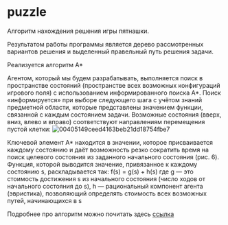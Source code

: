 # puzzle

Алгоритм нахождения решения игры пятнашки.

Результатом работы программы является дерево рассмотренных вариантов решения и выделенный правельный путь решения задачи. 

Реализуется алгоритм A*

Агентом, который мы будем разрабатывать, выполняется поиск в пространстве состояний (пространстве всех возможных конфигураций игрового поля) с использованием информированного поиска A*. Поиск «информируется» при выборе следующего шага с учётом знаний предметной области, которые представлены значением функции, связанной с каждым состоянием задачи. Возможные состояния (вверх, вниз, влево и вправо) соответствуют направлениям перемещения пустой клетки:
![00405149ceed4163beb21dd18754fbe7](https://user-images.githubusercontent.com/65676590/194056352-535bb391-9349-4fac-ade0-090488acddb0.jpg)

Ключевой элемент A* находится в значении, которое присваивается каждому состоянию и даёт возможность резко сократить время на поиск целевого состояния из заданного начального состояния (рис. 6). Функция, которой выводится значение, привязанное к каждому состоянию s, раскладывается так:
f(s) = g(s) + h(s)
где g — это стоимость достижения s из начального состояния (число ходов от начального состояния до s), h — рациональный компонент агента (эвристика), позволяющий определять стоимость всех возможных путей, начинающихся в s

Подробнее про алгоритм можно почитать здесь
[ссылка](https://ru.wikipedia.org/wiki/A*)
